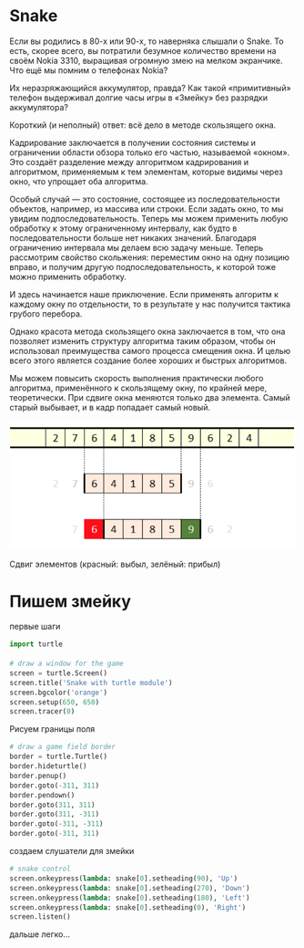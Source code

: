 # Snake

Если вы родились в 80-х или 90-х, то наверняка слышали о Snake. То есть, скорее всего, вы потратили безумное количество времени на своём Nokia 3310, выращивая огромную змею на мелком экранчике. Что ещё мы помним о телефонах Nokia?

Их неразряжающийся аккумулятор, правда? Как такой «примитивный» телефон выдерживал долгие часы игры в «Змейку» без разрядки аккумулятора?

Короткий (и неполный) ответ: всё дело в методе скользящего окна.

Кадрирование заключается в получении состояния системы и ограничении области обзора только его частью, называемой «окном». Это создаёт разделение между алгоритмом кадрирования и алгоритмом, применяемым к тем элементам, которые видимы через окно, что упрощает оба алгоритма.

Особый случай — это состояние, состоящее из последовательности объектов, например, из массива или строки. Если задать окно, то мы увидим подпоследовательность. Теперь мы можем применить любую обработку к этому ограниченному интервалу, как будто в последовательности больше нет никаких значений. Благодаря ограничению интервала мы делаем всю задачу меньше. Теперь рассмотрим свойство скольжения: переместим окно на одну позицию вправо, и получим другую подпоследовательность, к которой тоже можно применить обработку.

И здесь начинается наше приключение. Если применять алгоритм к каждому окну по отдельности, то в результате у нас получится тактика грубого перебора.

Однако красота метода скользящего окна заключается в том, что она позволяет изменить структуру алгоритма таким образом, чтобы он использовал преимущества самого процесса смещения окна. И целью всего этого является создание более хороших и быстрых алгоритмов.

Мы можем повысить скорость выполнения практически любого алгоритма, применённого к скользящему окну, по крайней мере, теоретически. При сдвиге окна меняются только два элемента. Самый старый выбывает, и в кадр попадает самый новый.


![](./img/okno.png )

Сдвиг элементов (красный: выбыл, зелёный: прибыл)

# Пишем змейку

первые шаги
```python
import turtle

# draw a window for the game
screen = turtle.Screen()
screen.title('Snake with turtle module')
screen.bgcolor('orange')
screen.setup(650, 650)
screen.tracer(0)
```

Рисуем границы поля
```python
# draw a game field border
border = turtle.Turtle()
border.hideturtle()
border.penup()
border.goto(-311, 311)
border.pendown()
border.goto(311, 311)
border.goto(311, -311)
border.goto(-311, -311)
border.goto(-311, 311)
```

создаем слушатели для змейки
```Python
# snake control
screen.onkeypress(lambda: snake[0].setheading(90), 'Up')
screen.onkeypress(lambda: snake[0].setheading(270), 'Down')
screen.onkeypress(lambda: snake[0].setheading(180), 'Left')
screen.onkeypress(lambda: snake[0].setheading(0), 'Right')
screen.listen()
```

дальше легко...